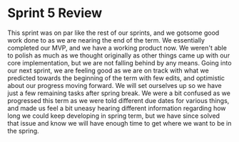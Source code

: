<h1>Sprint 5 Review</h1>
<body>This sprint was on par like the rest of our sprints, and we gotsome good work done to as we are nearing the end of the term.
We essentially completed our MVP, and we have a working product now. We weren't able to polish as much as we thought originally as 
other things came up with our core implementation, but we are not falling behind by any means. Going into our next sprint,
we are feeling good as we are on track with what we predicted towards the beginning of the term with few edits, and optimistic
about our progress moving forward. We will set ourselves up so we have just a few remaining tasks after spring break. We were a bit confused
as we progressed this term as we were told different due dates for various things, and made us feel a bit uneasy hearing different information
regarding how long we could keep developing in spring term, but we have since solved that issue and know we will have enough time to get where
we want to be in the spring.
</body>
